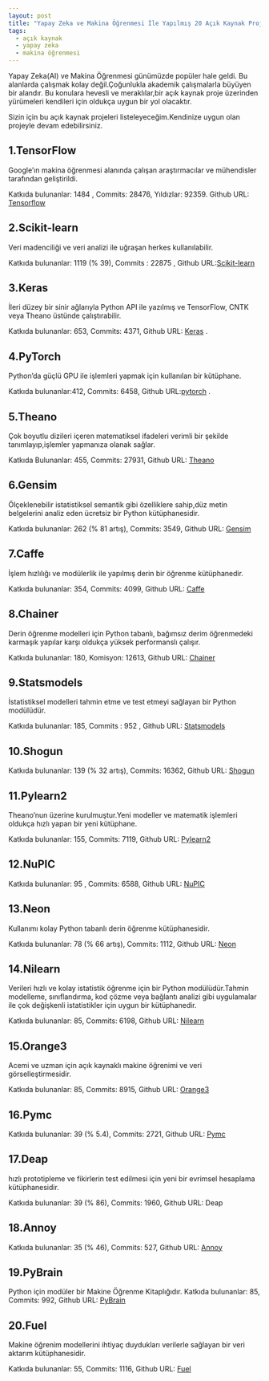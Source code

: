 ```yaml
---
layout: post
title: "Yapay Zeka ve Makina Öğrenmesi İle Yapılmış 20 Açık Kaynak Proje"
tags:
  - açık kaynak
  - yapay zeka
  - makina öğrenmesi
---
```


Yapay Zeka(AI) ve Makina Öğrenmesi günümüzde popüler hale geldi.
Bu alanlarda çalışmak kolay değil.Çoğunlukla akademik çalışmalarla büyüyen bir alandır.
Bu konulara hevesli ve meraklılar,bir açık kaynak proje üzerinden yürümeleri kendileri için oldukça uygun bir yol olacaktır.

Sizin için bu açık kaynak projeleri listeleyeceğim.Kendinize uygun olan projeyle devam edebilirsiniz.

## 1.TensorFlow

Google’ın makina öğrenmesi alanında çalışan araştırmacılar ve mühendisler tarafından geliştirildi.

Katkıda bulunanlar: 1484 , Commits: 28476, Yıldızlar: 92359. Github URL: [Tensorflow](https://github.com/tensorflow/tensorflow)

## 2.Scikit-learn

Veri madenciliği ve veri analizi ile uğraşan herkes kullanılabilir.

Katkıda bulunanlar: 1119 (% 39), Commits : 22875 , Github URL:[Scikit-learn](http://github.com/scikit-learn/scikit-learn)

## 3.Keras

İleri düzey bir sinir ağlarıyla Python API ile yazılmış ve TensorFlow, CNTK veya Theano üstünde çalıştırabilir.

Katkıda bulunanlar: 653, Commits: 4371, Github URL: [Keras](https://github.com/keras-team/keras) .

## 4.PyTorch

Python’da güçlü GPU ile işlemleri yapmak için kullanılan bir kütüphane.

Katkıda bulunanlar:412, Commits: 6458, Github URL:[pytorch](https://github.com/pytorch/pytorch) .

## 5.Theano

Çok boyutlu dizileri içeren matematiksel ifadeleri verimli bir şekilde tanımlayıp,işlemler yapmanıza olanak sağlar.

Katkıda Bulunanlar: 455, Commits: 27931, Github URL: [Theano](https://github.com/Theano/Theano)

## 6.Gensim

Ölçeklenebilir istatistiksel semantik gibi özelliklere sahip,düz metin belgelerini analiz eden ücretsiz bir Python kütüphanesidir.

Katkıda bulunanlar: 262 (% 81 artış), Commits: 3549, Github URL: [Gensim](https://github.com/RaRe-Technologies/gensim)

## 7.Caffe

İşlem hızlılığı ve modülerlik ile yapılmış derin bir öğrenme kütüphanedir.

Katkıda bulunanlar: 354, Commits: 4099, Github URL: [Caffe](https://github.com/BVLC/caffe)

## 8.Chainer

Derin öğrenme modelleri için Python tabanlı, bağımsız derim öğrenmedeki karmaşık yapılar karşı oldukça
yüksek performanslı çalışır.

Katkıda bulunanlar: 180, Komisyon: 12613, Github URL: [Chainer](https://github.com/pfnet/chainer)

## 9.Statsmodels

İstatistiksel modelleri tahmin etme ve test etmeyi sağlayan bir Python modülüdür.

Katkıda bulunanlar: 185, Commits : 952 , Github URL: [Statsmodels](http://statsmodels.sourceforge.net/)

## 10.Shogun

Katkıda bulunanlar: 139 (% 32 artış), Commits: 16362, Github URL: [Shogun](http://shogun-toolbox.org/)

## 11.Pylearn2

Theano’nun üzerine kurulmuştur.Yeni modeller ve matematik işlemleri oldukça hızlı yapan bir yeni kütüphane.

Katkıda bulunanlar: 155, Commits: 7119, Github URL: [Pylearn2](http://deeplearning.net/software/pylearn2/)

## 12.NuPIC

Katkıda bulunanlar: 95 , Commits: 6588, Github URL: [NuPIC](http://numenta.org/)

## 13.Neon

Kullanımı kolay Python tabanlı derin öğrenme kütüphanesidir.

Katkıda bulunanlar: 78 (% 66 artış), Commits: 1112, Github URL: [Neon](http://neon.nervanasys.com/)

## 14.Nilearn

Verileri hızlı ve kolay istatistik öğrenme için bir Python modülüdür.Tahmin modelleme, sınıflandırma, kod çözme veya bağlantı analizi gibi uygulamalar ile çok değişkenli istatistikler için uygun bir kütüphanedir.

Katkıda bulunanlar: 85, Commits: 6198, Github URL: [Nilearn](https://nilearn.github.io/)

## 15.Orange3

Acemi ve uzman için açık kaynaklı makine öğrenimi ve veri görselleştirmesidir.

Katkıda bulunanlar: 85, Commits: 8915, Github URL: [Orange3](http://orange.biolab.si/orange3/)

## 16.Pymc

Katkıda bulunanlar: 39 (% 5.4), Commits: 2721, Github URL: [Pymc](https://pymc-devs.github.io/pymc/README.html)

## 17.Deap

hızlı prototipleme ve fikirlerin test edilmesi için yeni bir evrimsel hesaplama kütüphanesidir.

Katkıda bulunanlar: 39 (% 86), Commits: 1960, Github URL: Deap

## 18.Annoy

Katkıda bulunanlar: 35 (% 46), Commits: 527, Github URL: [Annoy](https://pypi.python.org/pypi/annoy)

## 19.PyBrain

Python için modüler bir Makine Öğrenme Kitaplığıdır.
Katkıda bulunanlar: 85, Commits: 992, Github URL: [PyBrain](http://pybrain.org/)



## 20.Fuel

Makine öğrenim modellerini ihtiyaç duydukları verilerle sağlayan bir veri aktarım kütüphanesidir.

Katkıda bulunanlar: 55, Commits: 1116, Github URL: [Fuel](https://fuel.readthedocs.io/)